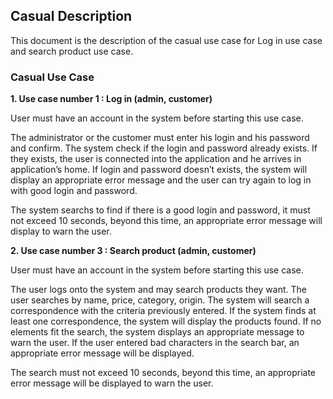 ## Casual Description ##

This document is the description of the casual use case for Log in use case and search product use case.

### Casual Use Case ###


**1. Use case number 1 : Log in (admin, customer)**


User must have an account in the system before starting this use case.


The administrator or the customer must enter his login and his password and confirm. 
The system check if the login and password already exists. 
If they exists, the user is connected into the application and he arrives in application’s home.
If login and password doesn’t exists, the system will display an appropriate error message and the user can try again to log in with good login and password.


The system searchs to find if there is a good login and password, it must not exceed 10 seconds, beyond this time, an appropriate error message will display to warn the user.



**2. Use case number 3 : Search product (admin, customer)**


User must have an account in the system before starting this use case.


The user logs onto the system and may search products they want. The user searches by name, price, category, origin. The system will search a correspondence with the criteria previously entered.
If the system finds at least one correspondence, the system will display the products found.
If no elements fit the search, the system displays an appropriate message to warn the user. If the user entered bad characters in the search bar, an appropriate error message will be displayed. 


The search must not exceed 10 seconds, beyond this time, an appropriate error message will be displayed to warn the user.
